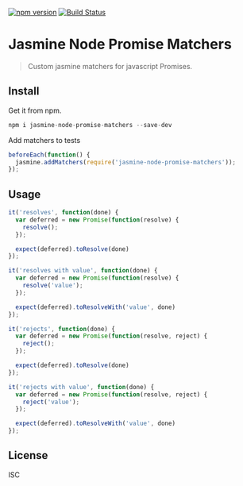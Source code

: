 [![npm version](https://badge.fury.io/js/jasmine-node-promise-matchers.svg)](https://badge.fury.io/js/jasmine-node-promise-matchers)
[![Build Status](https://travis-ci.org/agirorn/jasmine-node-promise-matchers.svg?branch=master)](https://travis-ci.org/agirorn/jasmine-node-promise-matchers)

# Jasmine Node Promise Matchers

> Custom jasmine matchers for javascript Promises.

## Install

Get it from npm.

```js
npm i jasmine-node-promise-matchers --save-dev
```

Add matchers to tests

```js
beforeEach(function() {
  jasmine.addMatchers(require('jasmine-node-promise-matchers'));
});
```

## Usage

```js
it('resolves', function(done) {
  var deferred = new Promise(function(resolve) {
    resolve();
  });

  expect(deferred).toResolve(done)
});

it('resolves with value', function(done) {
  var deferred = new Promise(function(resolve) {
    resolve('value');
  });

  expect(deferred).toResolveWith('value', done)
});

it('rejects', function(done) {
  var deferred = new Promise(function(resolve, reject) {
    reject();
  });

  expect(deferred).toResolve(done)
});

it('rejects with value', function(done) {
  var deferred = new Promise(function(resolve, reject) {
    reject('value');
  });

  expect(deferred).toResolveWith('value', done)
});
```

## License

ISC
